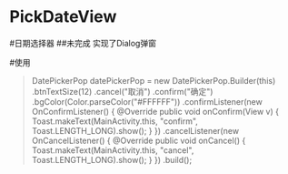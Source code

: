 # PickDateView
#日期选择器
##未完成 实现了Dialog弹窗


#使用
>  DatePickerPop datePickerPop = new DatePickerPop.Builder(this)
                .btnTextSize(12)
                .cancel("取消")
                .confirm("确定")
                .bgColor(Color.parseColor("#FFFFFF"))
                .confirmListener(new OnConfirmListener() {
                    @Override
                    public void onConfirm(View v) {
                        Toast.makeText(MainActivity.this, "confirm", Toast.LENGTH_LONG).show();
                    }
                })
                .cancelListener(new OnCancelListener() {
                    @Override
                    public void onCancel() {
                        Toast.makeText(MainActivity.this, "cancel", Toast.LENGTH_LONG).show();
                    }
                })
                .build();
                
                
